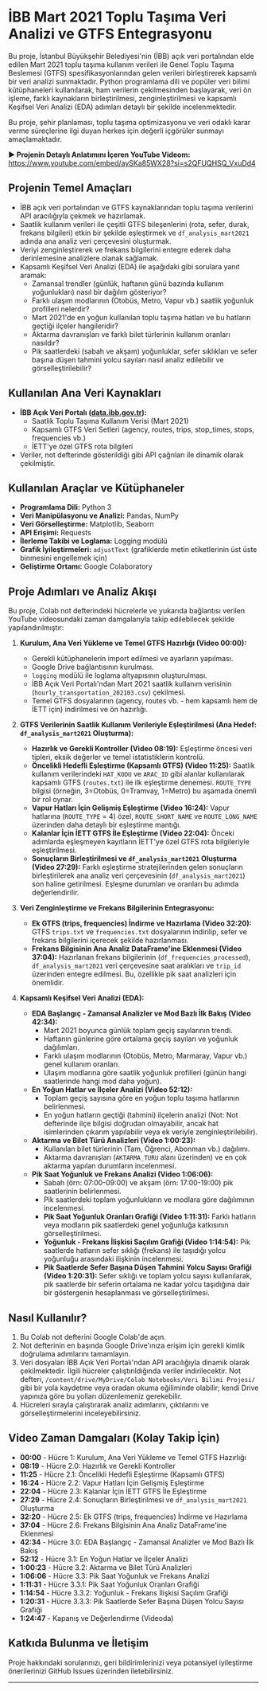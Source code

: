 # İBB Mart 2021 Toplu Taşıma Veri Analizi ve GTFS Entegrasyonu

Bu proje, İstanbul Büyükşehir Belediyesi'nin (İBB) açık veri portalından elde edilen Mart 2021 toplu taşıma kullanım verileri ile Genel Toplu Taşıma Beslemesi (GTFS) spesifikasyonlarından gelen verileri birleştirerek kapsamlı bir veri analizi sunmaktadır. Python programlama dili ve popüler veri bilimi kütüphaneleri kullanılarak, ham verilerin çekilmesinden başlayarak, veri ön işleme, farklı kaynakların birleştirilmesi, zenginleştirilmesi ve kapsamlı Keşifsel Veri Analizi (EDA) adımları detaylı bir şekilde incelenmektedir.

Bu proje, şehir planlaması, toplu taşıma optimizasyonu ve veri odaklı karar verme süreçlerine ilgi duyan herkes için değerli içgörüler sunmayı amaçlamaktadır.

**▶️ Projenin Detaylı Anlatımını İçeren YouTube Videom:** https://www.youtube.com/embed/aySKa85WX28?si=s2QFUQHSQ_VxuDd4
## Projenin Temel Amaçları

* İBB açık veri portalından ve GTFS kaynaklarından toplu taşıma verilerini API aracılığıyla çekmek ve hazırlamak.
* Saatlik kullanım verileri ile çeşitli GTFS bileşenlerini (rota, sefer, durak, frekans bilgileri) etkin bir şekilde eşleştirmek ve `df_analysis_mart2021` adında ana analiz veri çerçevesini oluşturmak.
* Veriyi zenginleştirerek ve frekans bilgilerini entegre ederek daha derinlemesine analizlere olanak sağlamak.
* Kapsamlı Keşifsel Veri Analizi (EDA) ile aşağıdaki gibi sorulara yanıt aramak:
    * Zamansal trendler (günlük, haftanın günü bazında kullanım yoğunlukları) nasıl bir dağılım gösteriyor?
    * Farklı ulaşım modlarının (Otobüs, Metro, Vapur vb.) saatlik yoğunluk profilleri nelerdir?
    * Mart 2021'de en yoğun kullanılan toplu taşıma hatları ve bu hatların geçtiği ilçeler hangileridir?
    * Aktarma davranışları ve farklı bilet türlerinin kullanım oranları nasıldır?
    * Pik saatlerdeki (sabah ve akşam) yoğunluklar, sefer sıklıkları ve sefer başına düşen tahmini yolcu sayıları nasıl analiz edilebilir ve görselleştirilebilir?

## Kullanılan Ana Veri Kaynakları

* **İBB Açık Veri Portalı ([data.ibb.gov.tr](https://data.ibb.gov.tr)):**
    * Saatlik Toplu Taşıma Kullanım Verisi (Mart 2021)
    * Kapsamlı GTFS Veri Setleri (agency, routes, trips, stop_times, stops, frequencies vb.)
    * İETT'ye özel GTFS rota bilgileri
* Veriler, not defterinde gösterildiği gibi API çağrıları ile dinamik olarak çekilmiştir.

## Kullanılan Araçlar ve Kütüphaneler

* **Programlama Dili:** Python 3
* **Veri Manipülasyonu ve Analizi:** Pandas, NumPy
* **Veri Görselleştirme:** Matplotlib, Seaborn
* **API Erişimi:** Requests
* **İlerleme Takibi ve Loglama:** Logging modülü
* **Grafik İyileştirmeleri:** `adjustText` (grafiklerde metin etiketlerinin üst üste binmesini engellemek için)
* **Geliştirme Ortamı:** Google Colaboratory

## Proje Adımları ve Analiz Akışı

Bu proje, Colab not defterindeki hücrelerle ve yukarıda bağlantısı verilen YouTube videosundaki zaman damgalarıyla takip edilebilecek şekilde yapılandırılmıştır:

1.  **Kurulum, Ana Veri Yükleme ve Temel GTFS Hazırlığı (Video 00:00):**
    * Gerekli kütüphanelerin import edilmesi ve ayarların yapılması.
    * Google Drive bağlantısının kurulması.
    * `logging` modülü ile loglama altyapısının oluşturulması.
    * İBB Açık Veri Portalı'ndan Mart 2021 saatlik kullanım verisinin (`hourly_transportation_202103.csv`) çekilmesi.
    * Temel GTFS dosyalarının (agency, routes vb. - hem kapsamlı hem de İETT için) indirilmesi ve ön hazırlığı.

2.  **GTFS Verilerinin Saatlik Kullanım Verileriyle Eşleştirilmesi (Ana Hedef: `df_analysis_mart2021` Oluşturma):**
    * **Hazırlık ve Gerekli Kontroller (Video 08:19):** Eşleştirme öncesi veri tipleri, eksik değerler ve temel istatistiklerin kontrolü.
    * **Öncelikli Hedefli Eşleştirme (Kapsamlı GTFS) (Video 11:25):** Saatlik kullanım verilerindeki `HAT_KODU` ve `ARAC_ID` gibi alanlar kullanılarak kapsamlı GTFS (`routes.txt`) ile ilk eşleştirme denemesi. `ROUTE_TYPE` bilgisi (örneğin, 3=Otobüs, 0=Tramvay, 1=Metro) bu aşamada önemli bir rol oynar.
    * **Vapur Hatları İçin Gelişmiş Eşleştirme (Video 16:24):** Vapur hatlarına (`ROUTE_TYPE` = 4) özel, `ROUTE_SHORT_NAME` ve `ROUTE_LONG_NAME` üzerinden daha detaylı bir eşleştirme mantığı.
    * **Kalanlar İçin İETT GTFS İle Eşleştirme (Video 22:04):** Önceki adımlarda eşleşmeyen kayıtların İETT'ye özel GTFS rota bilgileriyle eşleştirilmesi.
    * **Sonuçların Birleştirilmesi ve `df_analysis_mart2021` Oluşturma (Video 27:29):** Farklı eşleştirme stratejilerinden gelen sonuçların birleştirilerek ana analiz veri çerçevesinin (`df_analysis_mart2021`) son haline getirilmesi. Eşleşme durumları ve oranları bu adımda değerlendirilir.

3.  **Veri Zenginleştirme ve Frekans Bilgilerinin Entegrasyonu:**
    * **Ek GTFS (trips, frequencies) İndirme ve Hazırlama (Video 32:20):** GTFS `trips.txt` ve `frequencies.txt` dosyalarının indirilip, sefer ve frekans bilgilerini içerecek şekilde hazırlanması.
    * **Frekans Bilgisinin Ana Analiz DataFrame'ine Eklenmesi (Video 37:04):** Hazırlanan frekans bilgilerinin (`df_frequencies_processed`), `df_analysis_mart2021` veri çerçevesine saat aralıkları ve `trip_id` üzerinden entegre edilmesi. Bu, özellikle pik saat analizleri için önemlidir.

4.  **Kapsamlı Keşifsel Veri Analizi (EDA):**
    * **EDA Başlangıç - Zamansal Analizler ve Mod Bazlı İlk Bakış (Video 42:34):**
        * Mart 2021 boyunca günlük toplam geçiş sayılarının trendi.
        * Haftanın günlerine göre ortalama geçiş sayıları ve yoğunluk dağılımları.
        * Farklı ulaşım modlarının (Otobüs, Metro, Marmaray, Vapur vb.) genel kullanım oranları.
        * Ulaşım modlarına göre saatlik yoğunluk profilleri (günün hangi saatlerinde hangi mod daha yoğun).
    * **En Yoğun Hatlar ve İlçeler Analizi (Video 52:12):**
        * Toplam geçiş sayısına göre en yoğun toplu taşıma hatlarının belirlenmesi.
        * En yoğun hatların geçtiği (tahmini) ilçelerin analizi (Not: Not defterinde ilçe bilgisi doğrudan olmayabilir, ancak hat isimlerinden çıkarım yapılabilir veya ek veriyle zenginleştirilebilir).
    * **Aktarma ve Bilet Türü Analizleri (Video 1:00:23):**
        * Kullanılan bilet türlerinin (Tam, Öğrenci, Abonman vb.) dağılımı.
        * Aktarma davranışları (`AKTARMA_TURU` alanı üzerinden) ve en çok aktarma yapılan durumların incelenmesi.
    * **Pik Saat Yoğunluk ve Frekans Analizi (Video 1:06:06):**
        * Sabah (örn: 07:00-09:00) ve akşam (örn: 17:00-19:00) pik saatlerinin belirlenmesi.
        * Pik saatlerdeki toplam yoğunlukların ve modlara göre dağılımının incelenmesi.
        * **Pik Saat Yoğunluk Oranları Grafiği (Video 1:11:31):** Farklı hatların veya modların pik saatlerdeki genel yoğunluğa katkısının görselleştirilmesi.
        * **Yoğunluk - Frekans İlişkisi Saçılım Grafiği (Video 1:14:54):** Pik saatlerde hatların sefer sıklığı (frekans) ile taşıdığı yolcu yoğunluğu arasındaki ilişkinin incelenmesi.
        * **Pik Saatlerde Sefer Başına Düşen Tahmini Yolcu Sayısı Grafiği (Video 1:20:31):** Sefer sıklığı ve toplam yolcu sayısı kullanılarak, pik saatlerde bir seferin ortalama ne kadar yolcu taşıdığına dair bir göstergenin hesaplanması ve görselleştirilmesi.

## Nasıl Kullanılır?

1.  Bu Colab not defterini Google Colab'de açın.
2.  Not defterinin en başında Google Drive'ınıza erişim için gerekli kimlik doğrulama adımlarını tamamlayın.
3.  Veri dosyaları İBB Açık Veri Portalı'ndan API aracılığıyla dinamik olarak çekilmektedir. İlgili hücreler çalıştırıldığında veriler indirilecektir. Not defteri, `/content/drive/MyDrive/Colab Notebooks/Veri Bilimi Projesi/` gibi bir yola kaydetme veya oradan okuma eğiliminde olabilir; kendi Drive yapınıza göre bu yolları düzenlemeniz gerekebilir.
4.  Hücreleri sırayla çalıştırarak analiz adımlarını, çıktılarını ve görselleştirmelerini inceleyebilirsiniz.

## Video Zaman Damgaları (Kolay Takip İçin)

* **00:00** - Hücre 1: Kurulum, Ana Veri Yükleme ve Temel GTFS Hazırlığı
* **08:19** - Hücre 2.0: Hazırlık ve Gerekli Kontroller
* **11:25** - Hücre 2.1: Öncelikli Hedefli Eşleştirme (Kapsamlı GTFS)
* **16:24** - Hücre 2.2: Vapur Hatları İçin Gelişmiş Eşleştirme
* **22:04** - Hücre 2.3: Kalanlar İçin İETT GTFS İle Eşleştirme
* **27:29** - Hücre 2.4: Sonuçların Birleştirilmesi ve `df_analysis_mart2021` Oluşturma
* **32:20** - Hücre 2.5: Ek GTFS (trips, frequencies) İndirme ve Hazırlama
* **37:04** - Hücre 2.6: Frekans Bilgisinin Ana Analiz DataFrame'ine Eklenmesi
* **42:34** - Hücre 3.0: EDA Başlangıç - Zamansal Analizler ve Mod Bazlı İlk Bakış
* **52:12** - Hücre 3.1: En Yoğun Hatlar ve İlçeler Analizi
* **1:00:23** - Hücre 3.2: Aktarma ve Bilet Türü Analizleri
* **1:06:06** - Hücre 3.3: Pik Saat Yoğunluk ve Frekans Analizi
* **1:11:31** - Hücre 3.3.1: Pik Saat Yoğunluk Oranları Grafiği
* **1:14:54** - Hücre 3.3.2: Yoğunluk - Frekans İlişkisi Saçılım Grafiği
* **1:20:31** - Hücre 3.3.3: Pik Saatlerde Sefer Başına Düşen Yolcu Sayısı Grafiği
* **1:24:47** - Kapanış ve Değerlendirme (Videoda)

## Katkıda Bulunma ve İletişim

Proje hakkındaki sorularınızı, geri bildirimlerinizi veya potansiyel iyileştirme önerilerinizi GitHub Issues üzerinden iletebilirsiniz.

---
